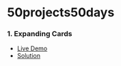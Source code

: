 # 50projects50days

### 1. Expanding Cards

* [Live Demo](https://nofeesahdee.github.io/50projects50days/expanding-cards/)
* [Solution]()
